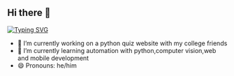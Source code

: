 ## Hi there 👋

<a href="https://git.io/typing-svg"><img src="https://readme-typing-svg.demolab.com?font=Fira+Code&duration=2000&pause=1000&width=435&separator=%3C&lines=Welcome+;)%3CMy+name+is+Jo%C3%A3o+Pedro%3Ci'm+a+Computer+engineering+student" alt="Typing SVG" /></a>

- 🔭 I’m currently working on a python quiz website with my college friends
- 🌱 I’m currently learning automation with python,computer vision,web and mobile development
- 😄 Pronouns: he/him

